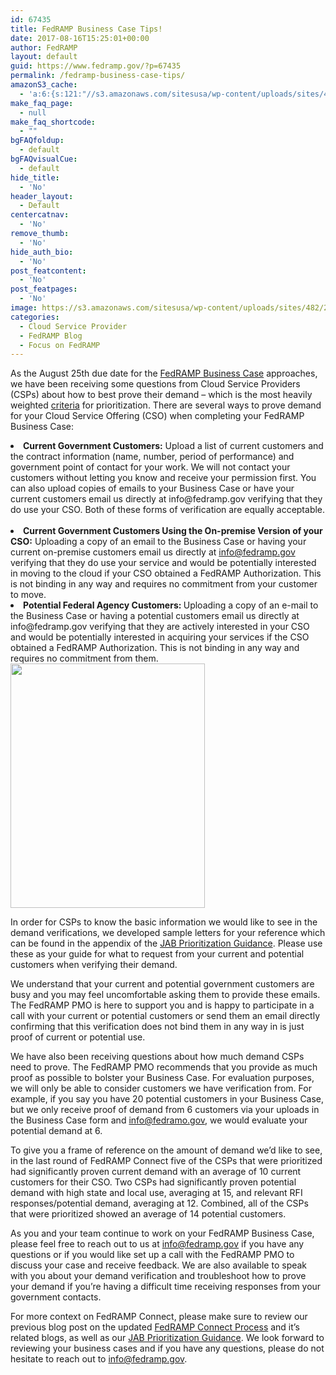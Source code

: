```yaml
---
id: 67435
title: FedRAMP Business Case Tips!
date: 2017-08-16T15:25:01+00:00
author: FedRAMP
layout: default
guid: https://www.fedramp.gov/?p=67435
permalink: /fedramp-business-case-tips/
amazonS3_cache:
  - 'a:6:{s:121:"//s3.amazonaws.com/sitesusa/wp-content/uploads/sites/482/2016/06/FedRAMP-JAB-PATO-Prioritization-Criteria-11102016-21.pdf";s:5:"67047";s:88:"//www.fedramp.gov/files/2016/06/FedRAMP-JAB-PATO-Prioritization-Criteria-11102016-21.pdf";s:5:"67047";s:97:"//s3.amazonaws.com/sitesusa/wp-content/uploads/sites/482/2016/06/JAB-Prioritization-Guidance1.pdf";s:5:"67290";s:64:"//www.fedramp.gov/files/2016/06/JAB-Prioritization-Guidance1.pdf";s:5:"67290";s:89:"//s3.amazonaws.com/sitesusa/wp-content/uploads/sites/482/2017/06/FedRAMP-Connect-Logo.png";s:5:"67309";s:56:"//www.fedramp.gov/files/2017/06/FedRAMP-Connect-Logo.png";s:5:"67309";}'
make_faq_page:
  - null
make_faq_shortcode:
  - ""
bgFAQfoldup:
  - default
bgFAQvisualCue:
  - default
hide_title:
  - 'No'
header_layout:
  - Default
centercatnav:
  - 'No'
remove_thumb:
  - 'No'
hide_auth_bio:
  - 'No'
post_featcontent:
  - 'No'
post_featpages:
  - 'No'
image: https://s3.amazonaws.com/sitesusa/wp-content/uploads/sites/482/2017/06/FedRAMP-Connect-Logo.png
categories:
  - Cloud Service Provider
  - FedRAMP Blog
  - Focus on FedRAMP
---
```

As the August 25th due date for the [FedRAMP Business Case](https://gsa-burra.formstack.com/forms/fedramp_business_case_for_jab_prioritization) approaches, we have been receiving some questions from Cloud Service Providers (CSPs) about how to best prove their demand &#8211; which is the most heavily weighted [criteria](https://s3.amazonaws.com/sitesusa/wp-content/uploads/sites/482/2016/06/FedRAMP-JAB-PATO-Prioritization-Criteria-11102016-21.pdf) for prioritization. There are several ways to prove demand for your Cloud Service Offering (CSO) when completing your FedRAMP Business Case:

<li style="font-weight: 400">
  <b>Current Government Customers:</b> Upload a list of current customers and the contract information (name, number, period of performance) and government point of contact for your work. We will not contact your customers without letting you know and receive your permission first. You can also upload copies of emails to your Business Case or have your current customers email us directly at info@fedramp.gov verifying that they do use your CSO. Both of these forms of verification are equally acceptable.  
</li>
<li style="font-weight: 400">
  <b>Current Government Customers Using the On-premise Version of your CSO:</b> Uploading a copy of an email to the Business Case or having your current on-premise customers email us directly at <a href="mailto:info@fedramp.gov">info@fedramp.gov</a> verifying that they do use your service and would be potentially interested in moving to the cloud if your CSO obtained a FedRAMP Authorization. This is not binding in any way and requires no commitment from your customer to move. 
</li>
<li style="font-weight: 400">
  <b>Potential Federal Agency Customers: </b>Uploading a copy of an e-mail to the Business Case or having a potential customers email us directly at info@fedramp.gov verifying that they are actively interested in your CSO and would be potentially interested in acquiring your services if the CSO obtained a FedRAMP Authorization. This is not binding in any way and requires no commitment from them. 
</li>

<img class=" wp-image-67309 alignright" src="https://s3.amazonaws.com/sitesusa/wp-content/uploads/sites/482/2017/06/FedRAMP-Connect-Logo.png" alt="" width="311" height="391" />

In order for CSPs to know the basic information we would like to see in the demand verifications, we developed sample letters for your reference which can be found in the appendix of the [JAB Prioritization Guidance](https://s3.amazonaws.com/sitesusa/wp-content/uploads/sites/482/2016/06/JAB-Prioritization-Guidance1.pdf). Please use these as your guide for what to request from your current and potential customers when verifying their demand.  

We understand that your current and potential government customers are busy and you may feel uncomfortable asking them to provide these emails. The FedRAMP PMO is here to support you and is happy to participate in a call with your current or potential customers or send them an email directly confirming that this verification does not bind them in any way in is just proof of current or potential use. 

We have also been receiving questions about how much demand CSPs need to prove. The FedRAMP PMO recommends that you provide as much proof as possible to bolster your Business Case. For evaluation purposes, we will only be able to consider customers we have verification from. For example, if you say you have 20 potential customers in your Business Case, but we only receive proof of demand from 6 customers via your uploads in the Business Case form and [info@fedramo.gov](mailto:info@fedramo.gov), we would evaluate your potential demand at 6. 

To give you a frame of reference on the amount of demand we’d like to see, in the last round of FedRAMP Connect five of the CSPs that were prioritized had significantly proven current demand with an average of 10 current customers for their CSO. Two CSPs had significantly proven potential demand with high state and local use, averaging at 15, and relevant RFI responses/potential demand, averaging at 12. Combined, all of the CSPs that were prioritized showed an average of 14 potential customers. 

As you and your team continue to work on your FedRAMP Business Case, please feel free to reach out to us at [info@fedramp.gov](mailto:info@fedramp.gov) if you have any questions or if you would like set up a call with the FedRAMP PMO to discuss your case and receive feedback. We are also available to speak with you about your demand verification and troubleshoot how to prove your demand if you’re having a difficult time receiving responses from your government contacts. 

For more context on FedRAMP Connect, please make sure to review our previous blog post on the updated [FedRAMP Connect Process](https://www.fedramp.gov/fedramp-connect-were-now-accepting-business-cases-for-the-second-round-of-jab-prioritization/) and it’s related blogs, as well as our [JAB Prioritization Guidance](https://s3.amazonaws.com/sitesusa/wp-content/uploads/sites/482/2016/06/JAB-Prioritization-Guidance1.pdf). We look forward to reviewing your business cases and if you have any questions, please do not hesitate to reach out to [info@fedramp.gov](mailto:info@fedramp.gov).